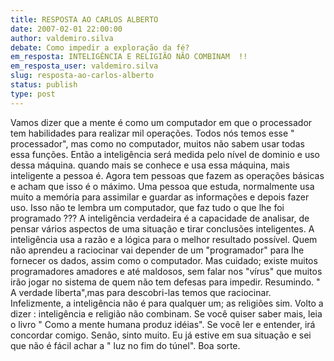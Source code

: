 ```yaml
---
title: RESPOSTA AO CARLOS ALBERTO
date: 2007-02-01 22:00:00
author: valdemiro.silva
debate: Como impedir a exploração da fé?
em_resposta: INTELIGÊNCIA E RELIGIÃO NÃO COMBINAM  !!
em_resposta_user: valdemiro.silva
slug: resposta-ao-carlos-alberto
status: publish 
type: post
---
```


Vamos dizer que a mente é como um computador em que o processador tem habilidades para realizar mil operações. Todos nós temos esse " processador", mas como no computador, muitos não sabem usar todas essa funções. Então a inteligência será medida pelo nível de dominio e uso dessa máquina. quando mais se conhece e usa essa máquina, mais inteligente a pessoa é. Agora tem pessoas que fazem as operações básicas e acham que isso é o máximo. Uma pessoa que estuda, normalmente usa muito a memória para assimilar e guardar as informações e depois fazer uso. Isso não te lembra um computador, que faz tudo o que lhe foi programado ??? A inteligência verdadeira é a capacidade de analisar, de pensar vários aspectos de uma situação e tirar conclusões inteligentes. A inteligência usa a razão e a lógica para o melhor resultado possível. Quem não aprendeu a raciocinar vai depender de um "programador" para lhe fornecer os dados, assim como o computador. Mas cuidado; existe muitos programadores amadores e até maldosos, sem falar nos "vírus" que muitos irão jogar no sistema de quem não tem defesas para impedir. Resumindo. " A verdade liberta",mas para descobri-las temos que raciocinar. Infelizmente, a inteligência não é para qualquer um; as religiões sim. Volto a dizer : inteligência e religião não combinam. Se você quiser saber mais, leia o livro " Como a mente humana produz idéias". Se você ler e entender, irá concordar comigo. Senão, sinto muito. Eu já estive em sua situação e sei que não é fácil achar a " luz no fim do túnel". Boa sorte.
